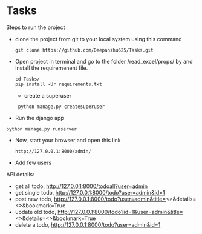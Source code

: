 # Tasks
Steps to run the project
* clone the project from git to your local system using this command
  ```
  git clone https://github.com/Deepanshu625/Tasks.git
  ```
* Open project in terminal and go to the folder /read_excel/props/ by and install the requiremenent file.
  ```
  cd Tasks/
  pip install -Ur requirements.txt
  ```
  
  * create a superuser
  ```
   python manage.py createsuperuser
  ```
  
 * Run the django app
  ```
  python manage.py runserver
  ```
  
* Now, start your browser and open this link

  ```
  http://127.0.0.1:8000/admin/
  ```
* Add few users

API details:
  * get all todo,  http://127.0.0.1:8000/todoall?user=admin
  * get single todo,  http://127.0.0.1:8000/todo?user=admin&id=1
  * post new todo,  http://127.0.0.1:8000/todo?user=admin&title=<>&details=<>&bookmark=True
  * update old todo,  http://127.0.0.1:8000/todo?id=1&user=admin&title=<>&details=<>&bookmark=True
  * delete a todo, http://127.0.0.1:8000/todo?user=admin&id=1
  
  
